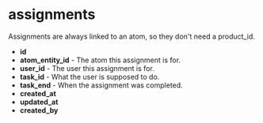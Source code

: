 # assignments

Assignments are always linked to an atom, so they don't need a product_id.

- **id**
- **atom_entity_id** - The atom this assignment is for.
- **user_id** - The user this assignment is for.
- **task_id** - What the user is supposed to do.
- **task_end** - When the assignment was completed.
- **created_at**
- **updated_at**
- **created_by**